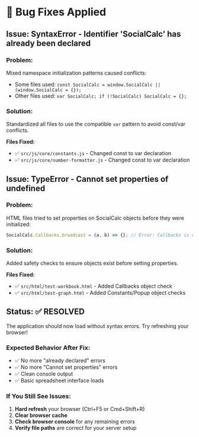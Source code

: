 # 🐛 Bug Fixes Applied

## Issue: SyntaxError - Identifier 'SocialCalc' has already been declared

### Problem:
Mixed namespace initialization patterns caused conflicts:
- Some files used: `const SocialCalc = window.SocialCalc || (window.SocialCalc = {});`
- Other files used: `var SocialCalc; if (!SocialCalc) SocialCalc = {};`

### Solution:
Standardized all files to use the compatible `var` pattern to avoid const/var conflicts.

**Files Fixed:**
- ✅ `src/js/core/constants.js` - Changed const to var declaration
- ✅ `src/js/core/number-formatter.js` - Changed const to var declaration

## Issue: TypeError - Cannot set properties of undefined

### Problem:
HTML files tried to set properties on SocialCalc objects before they were initialized:
```javascript
SocialCalc.Callbacks.broadcast = (a, b) => {}; // Error: Callbacks is undefined
```

### Solution:
Added safety checks to ensure objects exist before setting properties.

**Files Fixed:**
- ✅ `src/html/test-workbook.html` - Added Callbacks object check
- ✅ `src/html/test-graph.html` - Added Constants/Popup object checks

## Status: ✅ RESOLVED

The application should now load without syntax errors. Try refreshing your browser!

### Expected Behavior After Fix:
- ✅ No more "already declared" errors
- ✅ No more "Cannot set properties" errors  
- ✅ Clean console output
- ✅ Basic spreadsheet interface loads

### If You Still See Issues:
1. **Hard refresh** your browser (Ctrl+F5 or Cmd+Shift+R)
2. **Clear browser cache** 
3. **Check browser console** for any remaining errors
4. **Verify file paths** are correct for your server setup